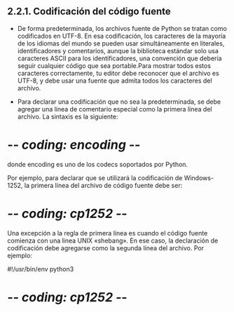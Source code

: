 ## 2.2.1. Codificación del código fuente
- De forma predeterminada, los archivos fuente de Python se tratan como codificados en UTF-8. En esa codificación, los caracteres de la mayoría de los idiomas del mundo se pueden usar simultáneamente en literales, identificadores y comentarios, aunque la biblioteca estándar solo usa caracteres ASCII para los identificadores, una convención que debería seguir cualquier código que sea portable.Para mostrar todos estos caracteres correctamente, tu editor debe reconocer que el archivo es UTF-8, y debe usar una fuente que admita todos los caracteres del archivo.

- Para declarar una codificación que no sea la predeterminada, se debe agregar una línea de comentario especial como la primera línea del archivo. La sintaxis es la siguiente:

# -*- coding: encoding -*-
donde encoding es uno de los codecs soportados por Python.

Por ejemplo, para declarar que se utilizará la codificación de Windows-1252, la primera línea del archivo de código fuente debe ser:

# -*- coding: cp1252 -*-
Una excepción a la regla de primera línea es cuando el código fuente comienza con una linea UNIX «shebang». En ese caso, la declaración de codificación debe agregarse como la segunda línea del archivo. Por ejemplo:

#!/usr/bin/env python3
# -*- coding: cp1252 -*-